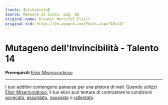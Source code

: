 ```yaml
---
traits: [alchimista]
source: Manuale di Gioco, pag. 80
original-name: Greater Merciful Elixir
original-srd: https://2e.aonprd.com/Feats.aspx?ID=117
---
```


# Mutageno dell'Invincibilità - Talento 14

**Prerequisiti**
[Elisir Misericordioso](/classi/alchimista/talenti/elisir-misericordioso)

---

I tuoi additivi contengono panacee per una pletora di mali. Quando utilizzi
[Elisir Misericordioso](/classi/alchimista/talenti/elisir-misericordioso), il
tuo elisir può tentare di contrastare le condizioni
[accecato](/condizioni/accecato), [assordato](/condizioni/assordato),
[nauseato](/condizioni/nauseato) o [rallentato](/condizioni/rallentato).

